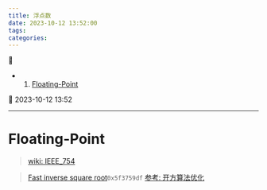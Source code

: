 ```yaml
---
title: 浮点数
date: 2023-10-12 13:52:00
tags: 
categories: 
---
```


💠

- 1. [Floating-Point](#floating-point)

💠 2023-10-12 13:52
****************************************
# Floating-Point
> [wiki: IEEE_754](https://en.wikipedia.org/wiki/IEEE_754)

> [Fast inverse square root](https://en.wikipedia.org/wiki/Fast_inverse_square_root)`0x5f3759df`
> [参考: 开方算法优化](https://www.cnblogs.com/virusdefender/p/3366536.html)  

